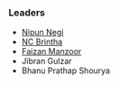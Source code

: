### Leaders
* [Nipun Negi](mailto:nipun.negi@owasp.org)
* [NC Brintha](mailto:nc.brintha@owasp.org)
* [Faizan Manzoor](mailto:faizan.manzoor@owasp.org)
* Jibran Gulzar
* Bhanu Prathap Shourya
  
